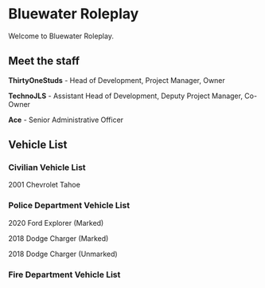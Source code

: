 # Bluewater Roleplay
Welcome to Bluewater Roleplay. 

## Meet the staff
**ThirtyOneStuds** - Head of Development, Project Manager, Owner

**TechnoJLS** - Assistant Head of Development, Deputy Project Manager, Co-Owner

**Ace** - Senior Administrative Officer

## Vehicle List
### Civilian Vehicle List
2001 Chevrolet Tahoe

### Police Department Vehicle List
2020 Ford Explorer (Marked)

2018 Dodge Charger (Marked)

2018 Dodge Charger (Unmarked)

### Fire Department Vehicle List

